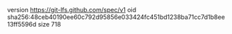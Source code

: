 version https://git-lfs.github.com/spec/v1
oid sha256:48ceb40190ee60c792d95856e033424fc451bd1238ba71cc7d1b8ee13ff5596d
size 718
